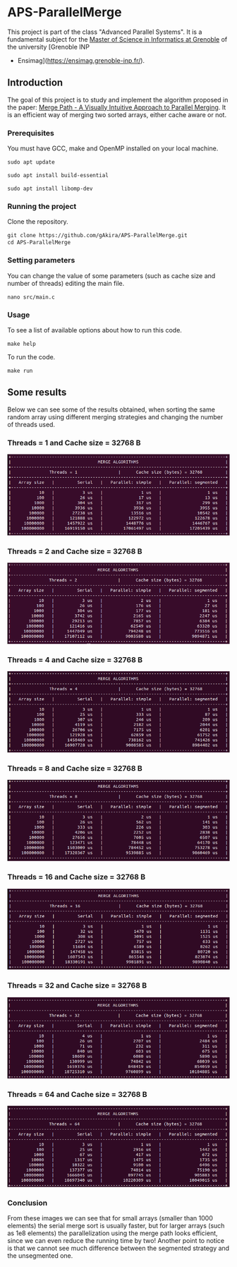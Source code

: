 # APS-ParallelMerge

This project is part of the class "Advanced Parallel Systems". It is
a fundamental subject for the [Master of Science in Informatics at
Grenoble](https://mosig.imag.fr/) of the university [Grenoble INP
- Ensimag](https://ensimag.grenoble-inp.fr/).

## Introduction

The goal of this project is to study and implement the algorithm proposed in
the paper: [Merge Path - A Visually Intuitive Approach to Parallel Merging](https://arxiv.org/pdf/1406.2628.pdf).
It is an efficient way of merging two sorted arrays, either cache aware or not.

### Prerequisites

You must have GCC, make and OpenMP installed on your local machine.

```
sudo apt update
```

```
sudo apt install build-essential
```

```
sudo apt install libomp-dev
```

### Running the project

Clone the repository.

```
git clone https://github.com/gAkira/APS-ParallelMerge.git
cd APS-ParallelMerge
```

### Setting parameters

You can change the value of some parameters (such as cache size and number of
threads) editing the main file.

```
nano src/main.c
```

### Usage

To see a list of available options about how to run this code.

```
make help
```

To run the code.

```
make run
```

## Some results

Below we can see some of the results obtained, when sorting the same random
array using different merging strategies and changing the number of threads
used.

### Threads = 1 and Cache size = 32768 B

![img1](./img/1.png)

### Threads = 2 and Cache size = 32768 B

![img2](./img/2.png)

### Threads = 4 and Cache size = 32768 B

![img4](./img/4.png)

### Threads = 8 and Cache size = 32768 B

![img8](./img/8.png)

### Threads = 16 and Cache size = 32768 B

![img16](./img/16.png)

### Threads = 32 and Cache size = 32768 B

![img32](./img/32.png)

### Threads = 64 and Cache size = 32768 B

![img64](./img/64.png)

### Conclusion

From these images we can see that for small arrays (smaller than 1000 elements)
the serial merge sort is usually faster, but for larger arrays (such as 1e8
elements) the parallelization using the merge path looks efficient, since we
can even reduce the running time by two!
Another point to notice is that we cannot see much difference between the
segmented strategy and the unsegmented one.
